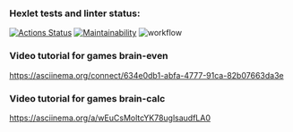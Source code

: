 ### Hexlet tests and linter status:
[![Actions Status](https://github.com/Xisp93/python-project-lvl1/workflows/hexlet-check/badge.svg)](https://github.com/Xisp93/python-project-lvl1/actions)
[![Maintainability](https://api.codeclimate.com/v1/badges/a99a88d28ad37a79dbf6/maintainability)](https://codeclimate.com/github/codeclimate/codeclimate/maintainability)
![workflow](https://github.com/Xisp93/python-project-lvl1/actions/workflows/make.yml/badge.svg)
### Video tutorial for games brain-even
https://asciinema.org/connect/634e0db1-abfa-4777-91ca-82b07663da3e

### Video tutorial for games brain-calc
https://asciinema.org/a/wEuCsMoltcYK78uglsaudfLA0
